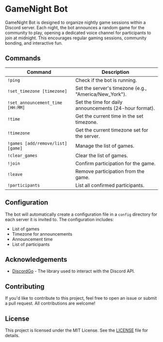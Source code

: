 
# GameNight Bot

GameNight Bot is designed to organize nightly game sessions within a Discord server. Each night, the bot announces a random game for the community to play, opening a dedicated voice channel for participants to join at midnight. This encourages regular gaming sessions, community bonding, and interactive fun.

## Commands

| Command                          | Description                                           |
|----------------------------------|-------------------------------------------------------|
| `!ping`                          | Check if the bot is running.                         |
| `!set_timezone [timezone]`      | Set the server's timezone (e.g., "America/New_York"). |
| `!set_announcement_time [HH:MM]`| Set the time for daily announcements (24-hour format). |
| `!time`                          | Get the current time in the set timezone.            |
| `!timezone`                      | Get the current timezone set for the server.         |
| `!games [add/remove/list] [game]`| Manage the list of games.                          |
| `!clear_games`                  | Clear the list of games.                             |
| `!join`                          | Confirm participation for the game.                  |
| `!leave`                         | Remove participation from the game.                  |
| `!participants`                  | List all confirmed participants.                     |


## Configuration

The bot will automatically create a configuration file in a `config` directory for each server it is invited to. The configuration includes:

- List of games
- Timezone for announcements
- Announcement time
- List of participants

## Acknowledgements

- [DiscordGo](https://github.com/bwmarrin/discordgo) - The library used to interact with the Discord API.

## Contributing

If you'd like to contribute to this project, feel free to open an issue or submit a pull request. All contributions are welcome!

## License

This project is licensed under the MIT License. See the [LICENSE](LICENSE) file for details.
